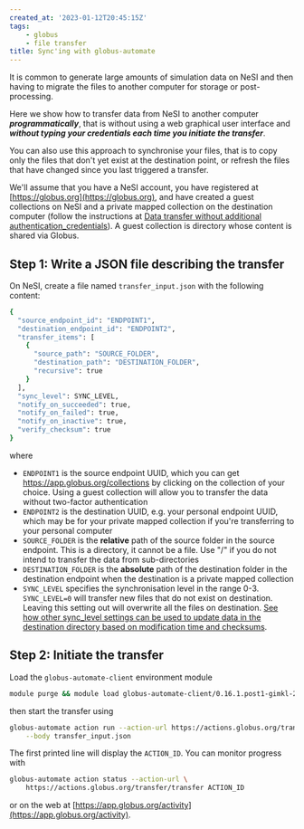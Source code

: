 ```yaml
---
created_at: '2023-01-12T20:45:15Z'
tags: 
    - globus
    - file transfer
title: Sync'ing with globus-automate
---
```


It is common to generate large amounts of simulation data on NeSI and
then having to migrate the files to another computer for storage or
post-processing.

Here we show how to transfer data from NeSI to another computer
***programmatically***, that is without using a web graphical user
interface and ***without typing your credentials each time you initiate
the transfer***.

You can also use this approach to synchronise your files, that is to
copy only the files that don't yet exist at the destination point, or
refresh the files that have changed since you last triggered a transfer.

We'll assume that you have a NeSI account, you have registered at
[https://globus.org](https://globus.org), and have created a guest collections on NeSI
and a private mapped collection on the destination computer (follow the
instructions at
[Data transfer without additional authentication_credentials](./Data_transfer_without_additional_authentication_credentials.md)).
A guest collection is directory whose content is shared via Globus.

## Step 1: Write a JSON file describing the transfer

On NeSI, create a file named `transfer_input.json` with the following
content:

``` sh
{
  "source_endpoint_id": "ENDPOINT1",
  "destination_endpoint_id": "ENDPOINT2",
  "transfer_items": [
    {
      "source_path": "SOURCE_FOLDER",
      "destination_path": "DESTINATION_FOLDER",
      "recursive": true
    }
  ],
  "sync_level": SYNC_LEVEL, 
  "notify_on_succeeded": true,
  "notify_on_failed": true,
  "notify_on_inactive": true,
  "verify_checksum": true
}
```

where

- `ENDPOINT1` is the source endpoint UUID, which you can get
    <https://app.globus.org/collections> by clicking on the collection
    of your choice. Using a guest collection will allow you to transfer
    the data without two-factor authentication
- `ENDPOINT2` is the destination UUID, e.g. your personal endpoint
    UUID, which may be for your private mapped collection if you're
    transferring to your personal computer
- `SOURCE_FOLDER` is the **relative** path of the source folder in the
    source endpoint. This is a directory, it cannot be a file. Use "/"
    if you do not intend to transfer the data from sub-directories
- `DESTINATION_FOLDER` is the **absolute** path of the destination
    folder in the destination endpoint when the destination is a private
    mapped collection
- `SYNC_LEVEL` specifies the synchronisation level in the range 0-3.
    `SYNC_LEVEL=0` will transfer new files that do not exist on
    destination. Leaving this setting out will overwrite all the files
    on destination.
    [See how other sync\_level settings can be used to update data in
    the destination directory based on modification time and checksums](https://docs.globus.org/api/transfer/task_submit/#transfer_specific_fields).

## Step 2: Initiate the transfer

Load the `globus-automate-client` environment module

```sh
module purge && module load globus-automate-client/0.16.1.post1-gimkl-2022
```

then start the transfer using

```sh
globus-automate action run --action-url https://actions.globus.org/transfer/transfer \
    --body transfer_input.json
```

The first printed line will display the `ACTION_ID`. You can monitor
progress with

```sh
globus-automate action status --action-url \
    https://actions.globus.org/transfer/transfer ACTION_ID
```

or on the web at [https://app.globus.org/activity](https://app.globus.org/activity).
